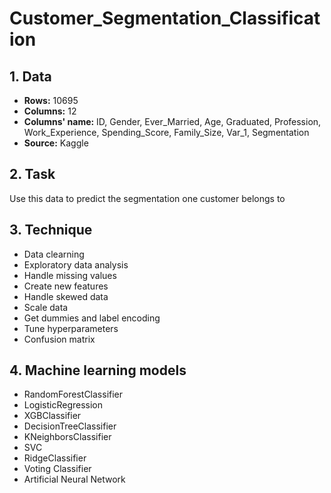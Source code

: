 # Customer_Segmentation_Classification

## 1. Data
* **Rows:** 10695
* **Columns:** 12
* **Columns' name:** ID, Gender, Ever_Married, Age, Graduated, Profession, Work_Experience, Spending_Score, Family_Size, Var_1, Segmentation
* **Source:** Kaggle

## 2. Task
Use this data to predict the segmentation one customer belongs to

## 3. Technique
* Data clearning
* Exploratory data analysis
* Handle missing values
* Create new features
* Handle skewed data
* Scale data
* Get dummies and label encoding
* Tune hyperparameters
* Confusion matrix

## 4. Machine learning models
* RandomForestClassifier
* LogisticRegression
* XGBClassifier
* DecisionTreeClassifier
* KNeighborsClassifier
* SVC
* RidgeClassifier
* Voting Classifier
* Artificial Neural Network

